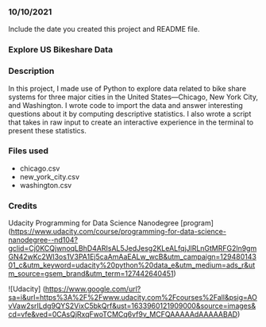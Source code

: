 ### 10/10/2021
Include the date you created this project and README file.

### Explore US Bikeshare Data

### Description
In this project, I made use of Python to explore data related to bike share systems for three major cities in the United States—Chicago, New York City, and Washington. I wrote code to import the data and answer interesting questions about it by computing descriptive statistics. I also wrote a script that takes in raw input to create an interactive experience in the terminal to present these statistics.
### Files used
- chicago.csv
- new_york_city.csv
- washington.csv

### Credits
Udacity Programming for Data Science Nanodegree [program] (https://www.udacity.com/course/programming-for-data-science-nanodegree--nd104?gclid=Cj0KCQjwnoqLBhD4ARIsAL5JedJesg2KLeALfqjJlRLnGtMRFG2ln9gmGN42wKc2WI3os1V3PA1Ej5caAmAaEALw_wcB&utm_campaign=12948014301_c&utm_keyword=udacity%20python%20data_e&utm_medium=ads_r&utm_source=gsem_brand&utm_term=127442640451)

![Udacity] (https://www.google.com/url?sa=i&url=https%3A%2F%2Fwww.udacity.com%2Fcourses%2Fall&psig=AOvVaw2srILdg9QYS2VixC5bkQrf&ust=1633960121909000&source=images&cd=vfe&ved=0CAsQjRxqFwoTCMCq6vf9v_MCFQAAAAAdAAAAABAD)